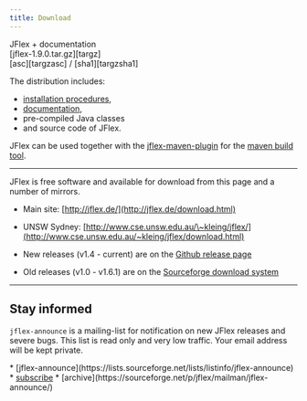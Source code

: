 ```yaml
---
title: Download
---
```


<div class="container download">
<div class="row">
  <div class="col-sm-4"><div class="xitem">
  JFlex + documentation
  </div></div>
  <div class="col-sm-5"><div class="xitem">
  [jflex-1.9.0.tar.gz][targz]
  </div></div>
  <div class="col-sm-2"><div class="xitem text-center">
  [asc][targzasc] /
  [sha1][targzsha1]
  </div></div>
</div>
</div>

The distribution includes:

 - [installation procedures](installing.html),
 - [documentation](manual.html),
 - pre-compiled Java classes
 - and source code of JFlex.

JFlex can be used together with the
[jflex-maven-plugin](http://jflex-de.github.io/jflex-web/jflex-maven-plugin/)
for the [maven build tool](http://maven.apache.org).

----------------------------


JFlex is free software and available for
download from this page and a number of mirrors.

-   Main site: [http://jflex.de/](http://jflex.de/download.html)

-   UNSW Sydney:
    [http://www.cse.unsw.edu.au/\~kleing/jflex/](http://www.cse.unsw.edu.au/~kleing/jflex/download.html)

-   New releases (v1.4 - current) are on the
    [Github release page](https://github.com/jflex-de/jflex/releases)

-   Old releases (v1.0 - v1.6.1) are on the
    [Sourceforge download system](https://sourceforge.net/projects/jflex/files/jflex/)


----------------------------

## Stay informed

`jflex-announce` is a mailing-list for notification on new JFlex releases and severe bugs. This list is read only and very low traffic.
Your email address will be kept private.

<div class="container"><div class="row">
<div class="col-md-7 col-md-offset-2">
<div class="mailitems">
* [jflex-announce](https://lists.sourceforge.net/lists/listinfo/jflex-announce)
* <a class="button" href="mailto:jflex-announce-request@lists.sourceforge.net?subject=subscribe">subscribe</a>
* [archive](https://sourceforge.net/p/jflex/mailman/jflex-announce/)
</div></div></div></div>


[targz]: https://github.com/jflex-de/jflex/releases/download/v1.9.0/jflex-1.9.0.tar.gz
[targzasc]: https://github.com/jflex-de/jflex/releases/download/v1.9.0/jflex-1.9.0.tar.gz.asc
[targzsha1]: https://github.com/jflex-de/jflex/releases/download/v1.9.0/jflex-1.9.0.tar.gz.sha1

